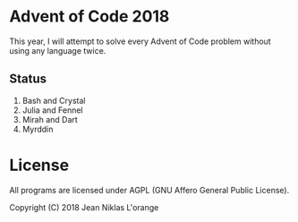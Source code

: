 # Advent of Code 2018

This year, I will attempt to solve every Advent of Code problem without using
any language twice.

## Status

1. Bash and Crystal
2. Julia and Fennel
3. Mirah and Dart
4. Myrddin

# License

All programs are licensed under AGPL (GNU Affero General Public License).

Copyright (C) 2018 Jean Niklas L'orange
